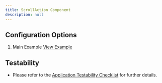 ```yaml
---
title: ScrollAction Component
description: null
---
```


## Configuration Options

1. Main Example [View Example](https://design.infor.com/code/ids-enterprise/latest/demo/scrollaction/example-index?font=source-sans)

## Testability

- Please refer to the [Application Testability Checklist](https://design.infor.com/resources/application-testability-checklist) for further details.
